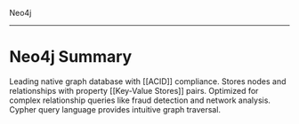 Neo4j

---

# **Neo4j Summary**
Leading native graph database with [[ACID]] compliance. Stores nodes and relationships with property [[Key-Value Stores]] pairs. Optimized for complex relationship queries like fraud detection and network analysis. Cypher query language provides intuitive graph traversal.